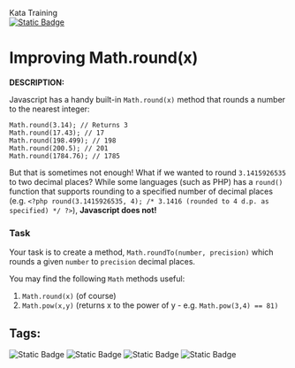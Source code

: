 Kata Training <br>
[![Static Badge](https://img.shields.io/badge/8kyu%20-%20black?style=flat&logo=codewars&labelColor=B1361E&color=black)](Javascript/8kyu)

# Improving Math.round(x)

**DESCRIPTION:**

Javascript has a handy built-in `Math.round(x)` method that rounds a number to the nearest integer:

```
Math.round(3.14); // Returns 3
Math.round(17.43); // 17
Math.round(198.499); // 198
Math.round(200.5); // 201
Math.round(1784.76); // 1785
```

But that is sometimes not enough! What if we wanted to round `3.1415926535` to two decimal places? While some languages (such as PHP) has a `round()` function that supports rounding to a specified number of decimal places (e.g. `<?php round(3.1415926535, 4); /* 3.1416 (rounded to 4 d.p. as specified) */ ?>`), **Javascript does not!**


### Task

Your task is to create a method, `Math.roundTo(number, precision)` which rounds a given `number` to `precision` decimal places.

You may find the following `Math` methods useful:

1. `Math.round(x)` (of course)
2. `Math.pow(x,y)` (returns x to the power of y - e.g. `Math.pow(3,4) == 81)`

## Tags:

![Static Badge](https://img.shields.io/badge/fundamentals%20-%20purple?style=plastic) ![Static Badge](https://img.shields.io/badge/object--oriented_Programing%20-%20maroon?style=plastic) ![Static Badge](https://img.shields.io/badge/mathematics%20-%20royalblue?style=plastic) ![Static Badge](https://img.shields.io/badge/logic%20-%20indigo?style=plastic)
